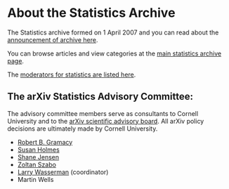 # About the Statistics Archive

The Statistics archive formed on 1 April 2007 and you can read about the [announcement of archive here](/new/stat_announce).

You can browse articles and view categories at the [main statistics archive page](/archive/stat).

The [moderators for statistics are listed here](/moderators#statistics).

<span id="AdvisoryCommittee"></span>
## The arXiv Statistics Advisory Committee:

The advisory committee members serve as consultants to Cornell University and to the [arXiv scientific advisory board](/about/people/scientific_ad_board). All arXiv policy decisions are ultimately made by Cornell University.

*  [Robert B. Gramacy](http://bobby.gramacy.com/)
*  [Susan Holmes](http://www-stat.stanford.edu/~susan/)
*  [Shane Jensen](http://stat.wharton.upenn.edu/~stjensen/)
*  [Zoltan Szabo](https://zoltansz.github.io/)
*  [Larry Wasserman](http://www.stat.cmu.edu/~larry/) (coordinator)
*  Martin Wells
